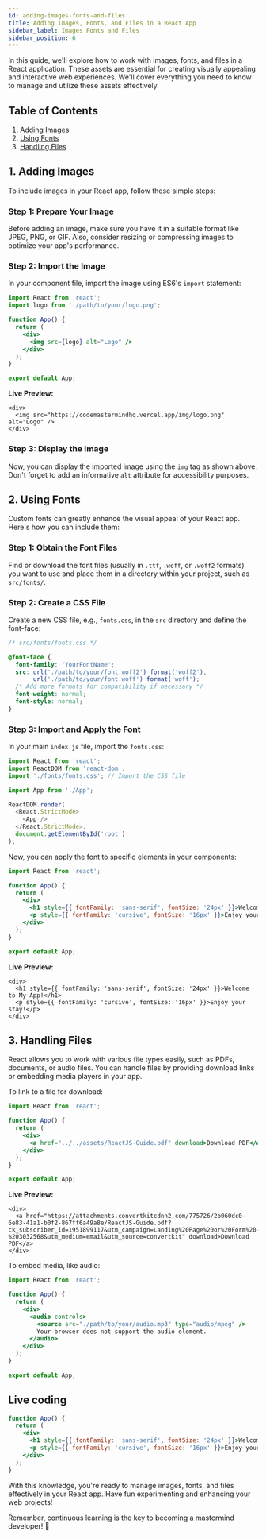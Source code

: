 ```yaml
---
id: adding-images-fonts-and-files
title: Adding Images, Fonts, and Files in a React App
sidebar_label: Images Fonts and Files
sidebar_position: 6
---
```


In this guide, we'll explore how to work with images, fonts, and files in a React application. These assets are essential for creating visually appealing and interactive web experiences. We'll cover everything you need to know to manage and utilize these assets effectively.

## Table of Contents

1. [Adding Images](#1-adding-images)
2. [Using Fonts](#2-using-fonts)
3. [Handling Files](#3-handling-files)

## 1. Adding Images

To include images in your React app, follow these simple steps:

### Step 1: Prepare Your Image

Before adding an image, make sure you have it in a suitable format like JPEG, PNG, or GIF. Also, consider resizing or compressing images to optimize your app's performance.

### Step 2: Import the Image

In your component file, import the image using ES6's `import` statement:

```jsx title="App.js"
import React from 'react';
import logo from './path/to/your/logo.png';

function App() {
  return (
    <div>
      <img src={logo} alt="Logo" />
    </div>
  );
}

export default App;
```

**Live Preview:**

<BrowserWindow>
      
    <div>
      <img src="https://codemastermindhq.vercel.app/img/logo.png" alt="Logo" />
    </div>
      
 </BrowserWindow>


### Step 3: Display the Image

Now, you can display the imported image using the `img` tag as shown above. Don't forget to add an informative `alt` attribute for accessibility purposes.

## 2. Using Fonts

Custom fonts can greatly enhance the visual appeal of your React app. Here's how you can include them:

### Step 1: Obtain the Font Files

Find or download the font files (usually in `.ttf`, `.woff`, or `.woff2` formats) you want to use and place them in a directory within your project, such as `src/fonts/`.

### Step 2: Create a CSS File

Create a new CSS file, e.g., `fonts.css`, in the `src` directory and define the font-face:

```css title="fonts.css"
/* src/fonts/fonts.css */

@font-face {
  font-family: 'YourFontName';
  src: url('./path/to/your/font.woff2') format('woff2'),
       url('./path/to/your/font.woff') format('woff');
  /* Add more formats for compatibility if necessary */
  font-weight: normal;
  font-style: normal;
}
```

### Step 3: Import and Apply the Font

In your main `index.js` file, import the `fonts.css`:

```js title="index.js"
import React from 'react';
import ReactDOM from 'react-dom';
import './fonts/fonts.css'; // Import the CSS file

import App from './App';

ReactDOM.render(
  <React.StrictMode>
    <App />
  </React.StrictMode>,
  document.getElementById('root')
);
```

Now, you can apply the font to specific elements in your components:

```jsx title="App.js"
import React from 'react';

function App() {
  return (
    <div>
      <h1 style={{ fontFamily: 'sans-serif', fontSize: '24px' }}>Welcome to My App!</h1>
      <p style={{ fontFamily: 'cursive', fontSize: '16px' }}>Enjoy your stay!</p>
    </div>
  );
}

export default App;
```

**Live Preview:**

<BrowserWindow>
      
    <div>
      <h1 style={{ fontFamily: 'sans-serif', fontSize: '24px' }}>Welcome to My App!</h1>
      <p style={{ fontFamily: 'cursive', fontSize: '16px' }}>Enjoy your stay!</p>
    </div>
      
 </BrowserWindow>

## 3. Handling Files

React allows you to work with various file types easily, such as PDFs, documents, or audio files. You can handle files by providing download links or embedding media players in your app.

To link to a file for download:

```jsx title="App.js"
import React from 'react';

function App() {
  return (
    <div>
      <a href="../../assets/ReactJS-Guide.pdf" download>Download PDF</a>
    </div>
  );
}

export default App;
```

**Live Preview:**

<BrowserWindow>
      
    <div>
      <a href="https://attachments.convertkitcdnn2.com/775726/2b060dc0-6e83-41a1-b0f2-867ff6a49a8e/ReactJS-Guide.pdf?ck_subscriber_id=1951899117&utm_campaign=Landing%20Page%20or%20Form%20-%203032568&utm_medium=email&utm_source=convertkit" download>Download PDF</a>
    </div>
      
 </BrowserWindow>

To embed media, like audio:

```jsx title="App.js"
import React from 'react';

function App() {
  return (
    <div>
      <audio controls>
        <source src="./path/to/your/audio.mp3" type="audio/mpeg" />
        Your browser does not support the audio element.
      </audio>
    </div>
  );
}

export default App;
```

## Live coding

```jsx live
function App() {
  return (
    <div>
      <h1 style={{ fontFamily: 'sans-serif', fontSize: '24px' }}>Welcome to My App!</h1>
      <p style={{ fontFamily: 'cursive', fontSize: '16px' }}>Enjoy your stay!</p>
    </div>
  );
}
```

With this knowledge, you're ready to manage images, fonts, and files effectively in your React app. Have fun experimenting and enhancing your web projects!

Remember, continuous learning is the key to becoming a mastermind developer! 🚀